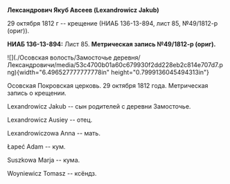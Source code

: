 **Лександрович Якуб Авсеев (Lexandrowicz Jakub)**

29 октября 1812 г -- крещение (НИАБ 136-13-894, лист 85, №49/1812-р
(ориг)).

**НИАБ 136-13-894:** Лист 85. **Метрическая запись №49/1812-р (ориг).**

![](./Осовская волость/Замосточье деревня/Лександровичи/media/53c4700b01a60c679930f2dd228eb2c814e707d7.png){width="6.496527777777778in"
height="0.7999136045494313in"}

Осовская Покровская церковь. 29 октября 1812 года. Метрическая запись о
крещении.

Lexandrowicz Jakub -- сын родителей с деревни Замосточье.

Lexandrowicz Ausiey -- отец.

Lexandrowiczowa Anna -- мать.

Łapeć Adam -- кум.

Suszkowa Marja -- кума.

Woyniewicz Tomasz -- ксёндз.
